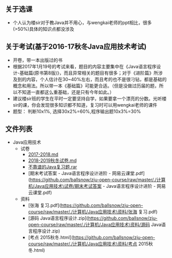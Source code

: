 ## 关于选课
- 个人认为楼sir对于教Java并不用心，与wengkai老师的ppt相比，很多(>50%)具体的知识点都没涉及

## 关于考试(基于2016-17秋冬Java应用技术考试)
- 开卷，带一本出版过的书
 - 根据2017年1月19号的考试来看，题目的内容主要集中在《Java语言程序设计-基础篇(原书第8版)》，而且异常相关的题目有很多；对于《进阶篇》所涉及到的内容，个人估计在30~40%左右，而且考的也不是很刁钻，都是基础的概念和用法。所以带一本《基础篇》可能更合适。（但是没做过历届的题，所以不知道一直都这么重基础，还是只有今年如此。）
- 建议楼sir班的学生在平时一定要坚持自学，如果要拿一个漂亮的分数。光听楼sir的课，你会发现很多知识都不知道，复习时可以用wengkai老师的课件
- 题型： 判断10x1%, 选择30x2%=60%,程序输出题10x3%=30%



## 文件列表

- Java应用技术
    - 试卷
        - [2017-2018.md](https://github.com/ballsnow/zju-open-course/blob/master/./计算机/Java应用技术\试卷/2017-2018.md)
        - [2018-2019秋冬试卷.md](https://github.com/ballsnow/zju-open-course/blob/master/./计算机/Java应用技术\试卷/2018-2019秋冬试卷.md)
        - [不靠谱的Java复习题.rar](https://github.com/ballsnow/zju-open-course/raw/master/./计算机/Java应用技术\试卷/不靠谱的Java复习题.rar)
        - [期末考试答案 - Java语言程序设计进阶 - 网易云课堂.pdf](https://github.com/ballsnow/zju-open-course/raw/master/./计算机/Java应用技术\试卷/期末考试答案 - Java语言程序设计进阶 - 网易云课堂.pdf)
    - 资料
        - [张海 复习.pdf](https://github.com/ballsnow/zju-open-course/raw/master/./计算机/Java应用技术\资料/张海 复习.pdf)
        - [源码 Java语言程序设计.zip](https://github.com/ballsnow/zju-open-course/raw/master/./计算机/Java应用技术\资料/源码 Java语言程序设计.zip)
        - [考点 2015秋冬.html](https://github.com/ballsnow/zju-open-course/raw/master/./计算机/Java应用技术\资料/考点 2015秋冬.html)

